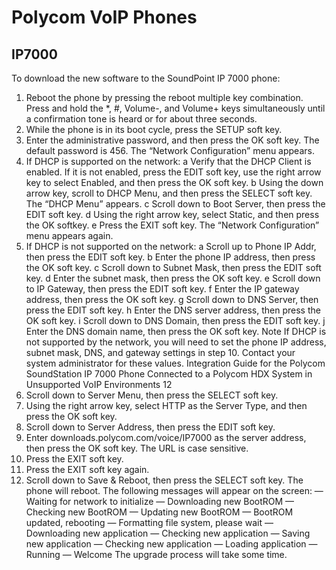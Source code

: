 # Polycom VoIP Phones

## IP7000

To download the new software to the SoundPoint IP 7000 phone:
1. Reboot the phone by pressing the reboot multiple key combination.
Press and hold the *, #, Volume-, and Volume+ keys simultaneously until
a confirmation tone is heard or for about three seconds.
2. While the phone is in its boot cycle, press the SETUP soft key.
3. Enter the administrative password, and then press the OK soft key.
The default password is 456.
The “Network Configuration” menu appears.
4. If DHCP is supported on the network:
a Verify that the DHCP Client is enabled.
If it is not enabled, press the EDIT soft key, use the right arrow key to
select Enabled, and then press the OK soft key.
b Using the down arrow key, scroll to DHCP Menu, and then press the
SELECT soft key.
The “DHCP Menu” appears.
c Scroll down to Boot Server, then press the EDIT soft key.
d Using the right arrow key, select Static, and then press the OK softkey.
e Press the EXIT soft key.
The “Network Configuration” menu appears again.
5. If DHCP is not supported on the network:
a Scroll up to Phone IP Addr, then press the EDIT soft key.
b Enter the phone IP address, then press the OK soft key.
c Scroll down to Subnet Mask, then press the EDIT soft key.
d Enter the subnet mask, then press the OK soft key.
e Scroll down to IP Gateway, then press the EDIT soft key.
f Enter the IP gateway address, then press the OK soft key.
g Scroll down to DNS Server, then press the EDIT soft key.
h Enter the DNS server address, then press the OK soft key.
i Scroll down to DNS Domain, then press the EDIT soft key.
j Enter the DNS domain name, then press the OK soft key.
Note If DHCP is not supported by the network, you will need to set the phone IP address,
subnet mask, DNS, and gateway settings in step 10. Contact your system
administrator for these values.
Integration Guide for the Polycom SoundStation IP 7000 Phone Connected to a Polycom HDX System in Unsupported VoIP Environments 12
6. Scroll down to Server Menu, then press the SELECT soft key.
7. Using the right arrow key, select HTTP as the Server Type, and then
press the OK soft key.
8. Scroll down to Server Address, then press the EDIT soft key.
9. Enter downloads.polycom.com/voice/IP7000 as the server address, then
press the OK soft key.
The URL is case sensitive.
10. Press the EXIT soft key.
11. Press the EXIT soft key again.
12. Scroll down to Save & Reboot, then press the SELECT soft key.
The phone will reboot.
The following messages will appear on the screen:
— Waiting for network to initialize
— Downloading new BootROM
— Checking new BootROM
— Updating new BootROM
— BootROM updated, rebooting
— Formatting file system, please wait
— Downloading new application
— Checking new application
— Saving new application
— Checking new application
— Loading application
— Running <application filename>
— Welcome
The upgrade process will take some time.